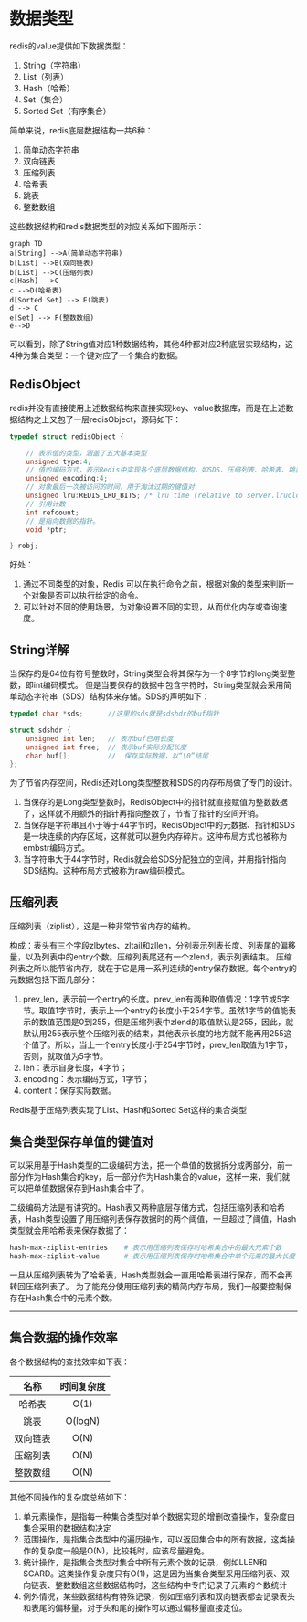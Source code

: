 # 数据类型

redis的value提供如下数据类型：

1. String（字符串）
2. List（列表）
3. Hash（哈希）
4. Set（集合）
5. Sorted Set（有序集合）

简单来说，redis底层数据结构一共6种：

1. 简单动态字符串
2. 双向链表
3. 压缩列表
4. 哈希表
5. 跳表
6. 整数数组

这些数据结构和redis数据类型的对应关系如下图所示：

```mermaid
graph TD
a[String] -->A(简单动态字符串)
b[List] -->B(双向链表)
b[List] -->C(压缩列表)
c[Hash] -->C
c -->D(哈希表)
d[Sorted Set] --> E(跳表)
d --> C
e[Set] --> F(整数数组)
e-->D
```

可以看到，除了String值对应1种数据结构，其他4种都对应2种底层实现结构，这4种为集合类型：一个键对应了一个集合的数据。

## RedisObject

redis并没有直接使用上述数据结构来直接实现key、value数据库，而是在上述数据结构之上又包了一层redisObject，源码如下：

```C
typedef struct redisObject {

    // 表示值的类型，涵盖了五大基本类型
    unsigned type:4;
    // 值的编码方式，表示Redis中实现各个底层数据结构，如SDS、压缩列表、哈希表、跳表等
    unsigned encoding:4;
    // 对象最后一次被访问的时间，用于淘汰过期的键值对
    unsigned lru:REDIS_LRU_BITS; /* lru time (relative to server.lruclock) */
    // 引用计数
    int refcount;
    // 是指向数据的指针。
    void *ptr;

} robj;
```

好处：

1. 通过不同类型的对象，Redis 可以在执行命令之前，根据对象的类型来判断一个对象是否可以执行给定的命令。
2. 可以针对不同的使用场景，为对象设置不同的实现，从而优化内存或查询速度。

## String详解

当保存的是64位有符号整数时，String类型会将其保存为一个8字节的long类型整数，即int编码模式。
但是当要保存的数据中包含字符时，String类型就会采用简单动态字符串（SDS）结构体来存储。SDS的声明如下：

```C
typedef char *sds;      //这里的sds就是sdshdr的buf指针

struct sdshdr {
    unsigned int len;   // 表示buf已用长度
    unsigned int free;  // 表示buf实际分配长度
    char buf[];         //  保存实际数据，以“\0”结尾
};
```

为了节省内存空间，Redis还对Long类型整数和SDS的内存布局做了专门的设计。

1. 当保存的是Long类型整数时，RedisObject中的指针就直接赋值为整数数据了，这样就不用额外的指针再指向整数了，节省了指针的空间开销。
2. 当保存是字符串且小于等于44字节时，RedisObject中的元数据、指针和SDS是一块连续的内存区域，这样就可以避免内存碎片。这种布局方式也被称为embstr编码方式。
3. 当字符串大于44字节时，Redis就会给SDS分配独立的空间，并用指针指向SDS结构。这种布局方式被称为raw编码模式。

## 压缩列表

压缩列表（ziplist），这是一种非常节省内存的结构。

构成：表头有三个字段zlbytes、zltail和zllen，分别表示列表长度、列表尾的偏移量，以及列表中的entry个数。压缩列表尾还有一个zlend，表示列表结束。
压缩列表之所以能节省内存，就在于它是用一系列连续的entry保存数据。每个entry的元数据包括下面几部分：

1. prev_len，表示前一个entry的长度。prev_len有两种取值情况：1字节或5字节。取值1字节时，表示上一个entry的长度小于254字节。虽然1字节的值能表示的数值范围是0到255，但是压缩列表中zlend的取值默认是255，因此，就默认用255表示整个压缩列表的结束，其他表示长度的地方就不能再用255这个值了。所以，当上一个entry长度小于254字节时，prev_len取值为1字节，否则，就取值为5字节。
2. len：表示自身长度，4字节；
3. encoding：表示编码方式，1字节；
4. content：保存实际数据。

Redis基于压缩列表实现了List、Hash和Sorted Set这样的集合类型

## 集合类型保存单值的键值对

可以采用基于Hash类型的二级编码方法，把一个单值的数据拆分成两部分，前一部分作为Hash集合的key，后一部分作为Hash集合的value，这样一来，我们就可以把单值数据保存到Hash集合中了。

二级编码方法是有讲究的。Hash表又两种底层存储方式，包括压缩列表和哈希表，Hash类型设置了用压缩列表保存数据时的两个阈值，一旦超过了阈值，Hash类型就会用哈希表来保存数据了：

```bash
hash-max-ziplist-entries    # 表示用压缩列表保存时哈希集合中的最大元素个数
hash-max-ziplist-value      # 表示用压缩列表保存时哈希集合中单个元素的最大长度
```

一旦从压缩列表转为了哈希表，Hash类型就会一直用哈希表进行保存，而不会再转回压缩列表了。
为了能充分使用压缩列表的精简内存布局，我们一般要控制保存在Hash集合中的元素个数。

---

## 集合数据的操作效率

各个数据结构的查找效率如下表：

名称|时间复杂度
:--:|:--:
哈希表|O(1)
跳表|O(logN)
双向链表|O(N)
压缩列表|O(N)
整数数组|O(N)

其他不同操作的复杂度总结如下：

1. 单元素操作，是指每一种集合类型对单个数据实现的增删改查操作，复杂度由集合采用的数据结构决定
2. 范围操作，是指集合类型中的遍历操作，可以返回集合中的所有数据，这类操作的复杂度一般是O(N)，比较耗时，应该尽量避免。
3. 统计操作，是指集合类型对集合中所有元素个数的记录，例如LLEN和SCARD。这类操作复杂度只有O(1)，这是因为当集合类型采用压缩列表、双向链表、整数数组这些数据结构时，这些结构中专门记录了元素的个数统计
4. 例外情况，某些数据结构有特殊记录，例如压缩列表和双向链表都会记录表头和表尾的偏移量，对于头和尾的操作可以通过偏移量直接定位。

